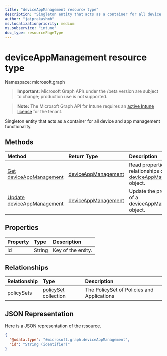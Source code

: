 ```yaml
---
title: "deviceAppManagement resource type"
description: "Singleton entity that acts as a container for all device and app management functionality."
author: "jaiprakashmb"
ms.localizationpriority: medium
ms.subservice: "intune"
doc_type: resourcePageType
---
```


# deviceAppManagement resource type

Namespace: microsoft.graph

> **Important:** Microsoft Graph APIs under the /beta version are subject to change; production use is not supported.

> **Note:** The Microsoft Graph API for Intune requires an [active Intune license](https://go.microsoft.com/fwlink/?linkid=839381) for the tenant.

Singleton entity that acts as a container for all device and app management functionality.

## Methods
|Method|Return Type|Description|
|:---|:---|:---|
|[Get deviceAppManagement](../api/intune-policyset-deviceappmanagement-get.md)|[deviceAppManagement](../resources/intune-policyset-deviceappmanagement.md)|Read properties and relationships of the [deviceAppManagement](../resources/intune-policyset-deviceappmanagement.md) object.|
|[Update deviceAppManagement](../api/intune-policyset-deviceappmanagement-update.md)|[deviceAppManagement](../resources/intune-policyset-deviceappmanagement.md)|Update the properties of a [deviceAppManagement](../resources/intune-policyset-deviceappmanagement.md) object.|

## Properties
|Property|Type|Description|
|:---|:---|:---|
|id|String|Key of the entity.|

## Relationships
|Relationship|Type|Description|
|:---|:---|:---|
|policySets|[policySet](../resources/intune-policyset-policyset.md) collection|The PolicySet of Policies and Applications|

## JSON Representation
Here is a JSON representation of the resource.
<!-- {
  "blockType": "resource",
  "keyProperty": "id",
  "@odata.type": "microsoft.graph.deviceAppManagement"
}
-->
``` json
{
  "@odata.type": "#microsoft.graph.deviceAppManagement",
  "id": "String (identifier)"
}
```
